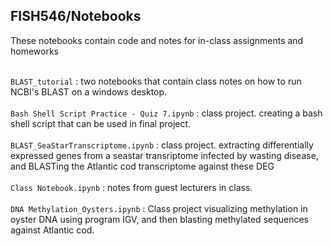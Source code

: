 ## FISH546/Notebooks

These notebooks contain code and notes for in-class assignments and homeworks
<br>
<br>

`BLAST_tutorial` : two notebooks that contain class notes on how to run NCBI's BLAST on a windows desktop. 
<br>
<br>
`Bash Shell Script Practice - Quiz 7.ipynb` : class project. creating a bash shell script that can be used in final project. 
<br>
<br>
`BLAST_SeaStarTranscriptome.ipynb` : class project. extracting differentially expressed genes from a seastar transriptome infected by wasting disease, and BLASTing the Atlantic cod transcriptome against these DEG
<br>
<br>
`Class Notebook.ipynb` : notes from guest lecturers in class. 
<br>
<br>
`DNA Methylation_Oysters.ipynb` : Class project visualizing methylation in oyster DNA using program IGV, and then blasting methylated sequences against Atlantic cod. 
<br>
<br>